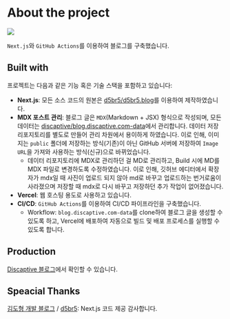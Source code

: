 # About the project

![](https://github.com/user-attachments/assets/f84d1b34-6185-4a1a-ac59-e8847ddf9a3d)

`Next.js`와 `GitHub Actions`를 이용하여 블로그를 구축했습니다.

## Built with

프로젝트는 다음과 같은 기능 혹은 기술 스택을 포함하고 있습니다:

- **Next.js**: 모든 소스 코드의 원본은 [d5br5/d5br5.blog](https://github.com/d5br5/d5br5.blog)를 이용하여 제작하였습니다.
- **MDX 포스트 관리**: 블로그 글은 `MDX`(Markdown + JSX) 형식으로 작성되며, 모든 데이터는 [discaptive/blog.discaptive.com-data](https://github.com/discaptive/blog.discaptive.com-data)에서 관리합니다. 데이터 저장 리포지토리를 별도로 만들어 관리 차원에서 용이하게 하였습니다. 이로 인해, 이미지는 `public` 폴더에 저장하는 방식(기존)이 아닌 GitHub 서버에 저장하여 `Image URL`을 가져와 사용하는 방식(신규)으로 바뀌었습니다.
  - 데이터 리포지토리에 MDX로 관리하던 걸 MD로 관리하고, Build 시에 MD를 MDX 파일로 변경하도록 수정하였습니다. 이로 인해, 깃허브 에디터에서 확장자가 mdx일 때 사진이 업로드 되지 않아 md로 바꾸고 업로드하는 번거로움이 사라졌으며 저장할 때 mdx로 다시 바꾸고 저장하던 추가 작업이 없어졌습니다.
- **Vercel**: 웹 호스팅 용도로 사용하고 있습니다.
- **CI/CD**: `GitHub Actions`를 이용하여 CI/CD 파이프라인을 구축했습니다.
  - Workflow: `blog.discaptive.com-data`를 clone하여 블로그 글을 생성할 수 있도록 하고, Vercel에 배포하여 자동으로 빌드 및 배포 프로세스를 실행할 수 있도록 합니다.

## Production

[Discaptive 블로그](https://blog.discaptive.com)에서 확인할 수 있습니다.

## Speacial Thanks

[김도형 개발 블로그](https://d5br5.dev/blog) / [d5br5](https://github.com/d5br5): Next.js 코드 제공 감사합니다.
